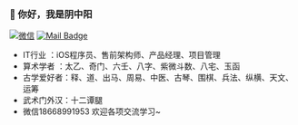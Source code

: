 ### 👋 你好，我是阴中阳
[![微信](https://img.shields.io/badge/微信-18668991953-red.svg "微信")](https://jq.qq.com/?_wv=1027&k=58Ypj9z "微信")
[![Mail Badge](https://img.shields.io/badge/-zhao95@outlook.com-c14438?style=flat&logo=Gmail&logoColor=white&link=mailto:zhao95@outlook.com)](mailto:zhao95@outlook.com)

- IT行业 ：iOS程序员、售前架构师、产品经理、项目管理
- 算术学者 ：太乙、奇门、六壬、八字、紫微斗数、八宅、玉函
- 古学爱好者：释、道、出马、周易、中医、古琴、围棋、兵法、纵横、天文、运筹
- 武术门外汉：十二谭腿
- 微信18668991953  欢迎各项交流学习~


